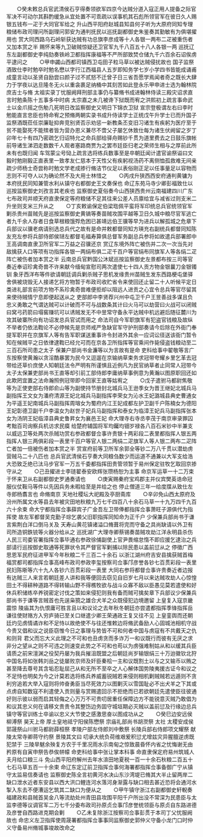 <!-- { "loadSidebar": true } -->
　　○癸未敕总兵官武清侯石亨得奏领欲军四京今达贼分道入寇正用人提备之际官军决不可动尔其斟酌缓急从宜处置不可乖疏以误事机其石彪所领官军在彼日久人赐银五钱布一疋于大同官军给之  升山西平阳府赵城县知县何子听为大原府同知专理粮储布政司理问所副理问郭安为通判抚民以巡抚副都御史朱鉴奏其勤敏有为俱堪擢用也  赏大同西路乌石岭斩获达贼有功总旗李彦成等十人各银一两布二疋被重伤者又加本赏之半  赐怀来等九卫破贼惊疑还卫官军九千八百五十八人各银一两  巡抚辽东左副都御史李纯劾奏铁岭卫都指挥康福等不严所部致焚仓储九千六百余石诏俟虏平逮问之
　　○甲申蠲山西都司镇西卫屯田子粒马草以被达贼侵扰故也  国子监祭酒致仕李时勉卒时勉名懋以字行江西福县人五岁即知务学七岁小学四书皆能成诵甫成童言动以圣贤自励尝曰颜子过不贰怒不迁曾子日三省吾愿学焉闻者奇之既长大肆力于学夜以达旦隆冬无火以重衾裹足纳桶中其刻苦如此登永乐甲申进士选为翰林院庶吉士与脩  太祖实录丁忧服阙拜刑部主事仍与纂脩书成进翰林侍读三殿灾诏求直言时勉条陈十五事多中时病  太宗嘉之未几被谗下狱既而宥之洪熙初上疏言事命武士以金爪摇之伤觔几死明日改监察御史又明日下锦衣卫狱  宣宗登极谓左右曰李时勉能直言忠臣也特命宥之预脩两朝实录书成升侍读学士正统戊午升学士已而升国子监祭酒既莅任崇廉耻抑奔竞别贤否示劝惩一新教条丕变旧习诸生有疾躬为医疗至于贫不能娶死不能殡者皆为营办恩义兼尽不啻父子屡乞休致仕每为诸生伏阙留之岁丁卯年七十有四乃密疏乞归诏特允之命兵部给驿舟赐钞千贯为道里费去之日鼓乐旗帐前导诸生涕泗走数数千人观者塞路商贾为之罢市廷臣归老之荣师生相与之厚前此所未有也既归闻  车驾蒙尘号恸上疏言选将练兵数事至是卒朝廷闻计遣官谕祭谥曰文毅时勉刚毅正直表里一致孝友仁慈本于天性父有疾躬视汤药不离侧恤孤救难无间亲疏少师杨士奇尝称时勉文学老成掺行脩洁节仪足以表俗刚正足以任事量足以容物而志则不可夺人以为确论然不及大用士林惜之
　　○丙戌升狭西西安府通判黄镛为本府抚民同知兼管水利从镇守右都御史王文奏保也  命辽东苑马寺少卿彭福致仕以巡按监察御史刘孜言其老疾也  监察御史夏俗奏今山西狭西贵州云南福建四川广东七布政司并顺天府直隶保定等府粮储不足其往来公差人员廪给宜与减省过则支米二升坐则支米三升从之
　　○丁亥敕谕保定伯梁珤佩平蛮将军印统总兵官统领官军剿杀贵州苗贼先是巡按监察御史黄镐等奏苗贼攻围平越等卫日久城中粮尽官军逃亡者九千余人存者日食草根粮饿殍危困已甚靖远伯王骥等早为进兵以解孤城之危章下兵部议以骥老病请别选总兵代之故有是命并敕都督同知方瑛充右副统兵都督同知陈友充左参将兵部侍郎侯琎左都督毛福寿算俱总督军务副总兵参将如故遣兵部署郎中王高调南直隶卫所官军二万益之召骥还京  赏辽东境外阵亡被伤并二次一次当先对敌擒获人口等项有功指挥各银一两绢布俱二疋千百户等官绢布同旗军人等各绢二疋阵亡被伤者加本赏之半  云南总兵官黔国公沐斌巡按监察御史左景都布按三司等官奏近奉诏珍禽奇兽不许来献今缅甸宣慰司两次遣使七十四人贡方物金银曩刀金银镯钏  象牙西洋布等件欲请朝廷调兵剿杀贼子思机发缘贵州苗贼生发东西路梗屯堡驿舍俱被烧毁无人接递乞将方物暂于布政司收贮省令来使回还止留二十人听候平定日类进礼部言前项方物不系珍禽奇兽难便拒却以阻远人进贡之心宜令总兵等官尽留其来使待贼情宁息即便起送从之  吏部郎中李贤荐兴州中屯卫千户王昱善战多谋且负忠义勇敢之气谓达贼可以计破而不可与战数条其计曰火马可以劫营曰火战可以闭贼曰窝弓药箭曰塌窖赚坑可以诱贼发无不中昱常守备永平达贼中机远避后随征麓川为攻其破寨所向有功诏发总兵官试而用之  命法司自今军职旗军有犯盗官钱粮及故纵不举者仍依法鞫论不必停候先是京师戒严急缺官军守护刑部奏请今后除在外衙门奉提军职并在京旗军人等有告军职谋送重事许令封进外其余一应词讼径送该衙门暂令知在候贼平之日依律逮鞫已经允可而在京各卫所指挥等官乘间作毙侵盗钱粮动至二三百石所司患之太子  保兼户部尚书金濂等以为言故有是命  吏科给事中翟敬等言广东按察使黄瀚以贪淫酷暴罢为民今又逗遛在京输纳草束务求冠带夸耀乡里乞革去冠带给还草价庶使人知朝廷法令严明有所谨惧且近例凡为民官纳草者止同常人冠带今太子太保兼吏部尚书王直等却引前工部侍郎李庸纳草事例意为黄瀚以图原职回还如此欺罔宜置之法命瀚照例冠带即今回家王直等姑宥之
　　○戊子遣驸马都尉焦敬等为正使吏部右侍郎俞山等为副使持节册封北城兵马王逊季女为晋王继妃北城兵马副指挥王文女为潘府清源王妃北城兵马副指挥李荣女为沁水王妃潞城县典史曹通女为平遥王妃南城兵马副指挥周瑢女为蜀府内江王妃成都左护卫副千户陈楠女为德阳王妃彰德卫副千户李温女为赵世子妃兵马副指挥和泰女为临漳王妃兵马副指挥张本女为汤阴王妃临漳县典史鲁昇女为襄邑王妃  命大理寺右寺丞李茂于南京审录罪囚考黜百司询察兵机访求民瘼  给楚府辅国将军均钃均钿岁禄各八百石米钞中半兼支以威远卫等处两次杀贼功赏右参政都督佥事许贵银十两彩段二表里都指挥人银五两指挥人银三两俱彩段一表里千百户等官人银二两绢二疋旗军人等人银二两布二疋阵亡者加一倍被伤者加本赏之半  赏宣府前等卫所军余郭全等钞二万八千贯以潜劫虏营贼马二十八匹也  总兵官武清侯石亨奏大同粮刍数少而运道不通兼以大军支给浩大恐致乏绝已汰马步官军一万五千委都指挥田贵管领暂于易州保定驻牧乞取回京掺守从之
　　○己丑擢进士李琏翟泰安欧辉张瓒杨恕为主事  命京军运草一十二万束于怀来卫从右副都御史罗通奏请也
　　○庚寅赐秦府宝鸡郡主并仪宾樊英诰命冠服仪仗鞍马等件以先因兵务未暇给至是并给之也  停止僧道三年一给度牒从致仕左寺郎杨翥言也  命脩南京  天地社稷坛大祀殿及亭厨斋库
　　○辛卯免山西太原府及汾州所属文水等县去年被灾田地秋粮九万七千四百八十余石马草一十九万四千九百六十余束  命大宁都指挥佥事薛宾子广金吾左卫带俸都指挥佥事萧旺子源俱代为指挥使  故左军都督吴克勤子琮乞袭父旧职指挥同知命为正千户  少保兼兵部尚书于谦言紫荆白洋口倒马关及  天寿山黄花镇诸溢口脩葺将完而守备之具尚缺请以外卫有司所造铜鉄铳等火器分给从之  巡抚湖广大理寺卿蔡锡奏苗贼攻劫江洋永明县杀伤人民三司委官署指挥佥事毕通右参政徐俌副使上官尹畏缩怠惰不即应援乞逮治之兵部请行巡按御史取通等死罪状令其严督官军剿捕以除民患以盖前愆从之  停徵广西思恩军民府征进甲军今年秋粮二千三百二十余石  以浙江湖州府吉安县擒获贼首梅福赏都司都指挥佥事高峰布政司参政李玺按察司佥事邝彦誉各钞七百贯彩段一表里民妇陈晣等六十九人各钞六百贯彩段一表里  大同右参将都督佥事许贵奏近者边报有达贼三人来言若朝廷差人讲和我等便回去窃见自旧岁七月以来达贼攻劫人心惊惶田土不得耕种道路不得转输山野不得樵牧欲与战斗众寡不敌以臣愚见莫若遣使和好休兵积储练卒养锐密定讨伐之策如来侵犯则我有备而贼可擒矣章下兵部议少保兼兵部尚书于谦等言贼首也先逞枭獍之雄合犬羊之众既侵犯边境邀留  上皇复入寇京畿震惊  陵庙其为仇恨庸可胜言且以和议论之去年秋冬朝廷亦尝遣都指挥季锋指挥岳谦往使财赂方入穷庐骑已至关口继遣少卿王荣通政王复又往不见  上皇銮舆而还朝廷灼见虏情谲诈和不足恃以故绝使不与往还惟敕边将脩武备励人心固城池相机守战今贵又倡和议之说臣窃惟今日之事理与势皆不可和何者中国与虏寇有不共戴天之仇和则背  君父而忘大义此理之不可和也丑虏贪而多诈万一和议既行而彼有无厌之求非分之望从之则不可违之则速变此势之不可和也苟以为虏强难制姑从和以缓其兵臣请质之前宋澶渊之役契丹屡为我兵摧沮既盟之后朝廷尚岁输银绢三十万迨徽钦北狩中国名将如张韩刘岳之徒屡败京师及奸臣秦桧一主和议既割土以与之又输币以贿之甚至降去尊号其含垢忍耻屈己从和无所不至卒之人心解体国势陵夷援古证今和议之不足恃也明矣为今之计莫若选将练兵养威蓄锐贼若来侵则相机剿贼贼若远遁则不贪利穷追若大举入寇则将帅奋勇臣当尽死效力以图剿灭以雪国耻必不出犬羊之下其或点虏自知数寇不利遣使入贡则量与赏赐遣回示不拒绝而已若欲朝廷先遣使臣往彼通好则示彼以弱而启其轻侮之心万万不可贵叨居重任保障边方不能锐意灭贼乃敢倡为和议其忠义何在请移文贵贵令其整饬边务固守城垣期必灭贼以盖前愆及行缘边总兵镇守等官训练士卒谕以忠义大节使之感激思奋以图成功从之
　　○癸巳边安远侯柳溥祭  昊天上帝  厚土皇地祗宁阳侯陈懋祭  宗庙礼部尚书胡濙祭  太社  太稷安成侯郭晟祭山川驸马都尉薛桓祭  孝陵户部左侍郎刘中敷祭  长陵兵部右侍郎项文耀祭  献陵太常寺卿蒋守约祭  景陵其文曰  叨承大统负荷维艰爰积愆尤增兹灾异腥膻逆虏既犯禁于  三陵旱魃余殃复方农于千里况雨水示南甸之惊致晨昏怀内省之忧悔谢无由矜原有自寅申祭告恭俟帡幪  命吏科给事中张让掌本科事  命直隶保定府易州筑城人夫月给口粮三斗  免山西平阳府解州去年水渰田地夏税一百一十余石秋粮二百五十七石马草五百一十余束  命辽东定辽前卫指挥佥事何海署都指挥佥事备御广宁从镇守太监易信奏请也  监察御史陈全言初黄河水决山东沙湾堤已脩其大半止留两岸二缺口泄水近者东安县以西大洪口鲤连河水落河身渐露与缺口相去甚近恐将会通河水掣入东去不便漕运乞筑其二缺口为便从之
　　○甲午镇守浙江右副都御史轩輗奏福建政和县贼首吴金八等流劫处州青田县攻围平阳千户所出没不常深为民患臣与太监李德等议调官军二万七千分委布政司孙原贞佥事邝彦誉统领臣与原贞自东路进德及彦誉自西路进克期会剿
　　○乙未复除浙江按察司佥事彭贯于本司丁父忧服阙故也  命忠义左卫指挥使周晟署都指挥佥事事同监察御史郭仲义守备小龙门口时仲义守备易州脩城事竣故改命之
